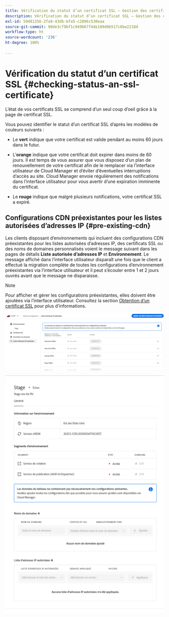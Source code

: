```yaml
---
title: Vérification du statut d’un certificat SSL – Gestion des certificats SSL
description: Vérification du statut d’un certificat SSL – Gestion des certificats SSL
exl-id: 59d81356-2fa9-43db-bfa5-c2896c530eaa
source-git-commit: 90de3cf9bf1c949667f4de109d0b517c6be22184
workflow-type: ht
source-wordcount: '236'
ht-degree: 100%

---
```


# Vérification du statut d’un certificat SSL {#checking-status-an-ssl-certificate}

L’état de vos certificats SSL se comprend d’un seul coup d’oeil grâce à la page de certificat SSL.

Vous pouvez identifier le statut d’un certificat SSL d’après les modèles de couleurs suivants :

* Le **vert**
indique que votre certificat est valide pendant au moins 60 jours dans le futur.

* L’**orange**
indique que votre certificat doit expirer dans moins de 60 jours. Il est temps de vous assurer que vous disposez d’un plan de renouvellement de votre certificat afin de le remplacer via l’interface utilisateur de Cloud Manager et d’éviter d’éventuelles interruptions d’accès au site. Cloud Manager envoie régulièrement des notifications dans l’interface utilisateur pour vous avertir d’une expiration imminente du certificat.

* Le **rouge**
indique que malgré plusieurs notifications, votre certificat SSL a expiré.

## Configurations CDN préexistantes pour les listes autorisées d’adresses IP {#pre-existing-cdn}

Les clients disposant d’environnements qui incluent des configurations CDN préexistantes pour les listes autorisées d’adresses IP, des certificats SSL ou des noms de domaines personnalisés voient le message suivant dans les pages de détails **Liste autorisée d’adresses IP** et **Environnement**. Le message affiché dans l’interface utilisateur disparaît une fois que le client a effectué la migration complète de toutes les configurations d’environnement préexistantes via l’interface utilisateur et il peut s’écouler entre 1 et 2 jours ouvrés avant que le message ne disparaisse.

>[!NOTE]
>Pour afficher et gérer les configurations préexistantes, elles doivent être ajoutées via l’interface utilisateur. Consultez la section [Obtention d’un certificat SSL](/help/implementing/cloud-manager/managing-ssl-certifications/add-ssl-certificate.md) pour plus d’informations.

![](/help/implementing/cloud-manager/assets/ip-allow-list-message1.png)

![](/help/implementing/cloud-manager/assets/ip-allow-list-message2.png)

